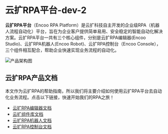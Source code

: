 # 云扩RPA平台-dev-2

**云扩RPA平台**（Encoo RPA Platform）是云扩科技自主开发的企业级RPA（机器人流程自动化）平台，旨在为企业客户提供简单易用、安全稳定的智能自动化解决方案。云扩RPA平台一共有三个核心组件，分别是云扩RPA编辑器(Encoo Studio)、云扩RPA机器人(Encoo Robot)、云扩RPA控制台（Encoo Console），三个组件相互配合，帮助企业快速实现业务流程的自动化。

![产品架构图](https://docimages.blob.core.chinacloudapi.cn/images/encoo-structure.png)


## 云扩RPA产品文档

本文作为云扩RPA的帮助指南，所以我们将主要介绍如何使用云扩RPA平台去自动化业务流程。点击以下链接，快速开始我们的RPA之旅！

- [云扩RPA编辑器文档](./Studio/Introduction/Introduction.md)
- [云扩组件库文档](./Activities/ComponentsIntroduction.md)
- [云扩RPA机器人文档](./Robot/aboutRobot.md)
- [云扩RPA控制台文档](./Console/register.md)


